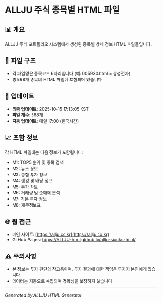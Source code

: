 # ALLJU 주식 종목별 HTML 파일

## 📊 개요
ALLJU 주식 포트폴리오 시스템에서 생성된 종목별 상세 정보 HTML 파일들입니다.

## 📁 파일 구조
- 각 파일명은 종목코드 6자리입니다 (예: 005930.html = 삼성전자)
- 총 568개 종목의 HTML 파일이 포함되어 있습니다

## 🔄 업데이트
- **최종 업데이트**: 2025-10-15 17:13:05 KST
- **파일 개수**: 568개
- **자동 업데이트**: 매일 17:00 (한국시간)

## 📈 포함 정보
각 HTML 파일에는 다음 정보가 포함됩니다:
- M1: TOP5 순위 및 종목 검색
- M2: 뉴스 정보
- M3: 종합 투자 정보
- M4: 랭킹 및 배당 정보
- M5: 주가 차트
- M6: 거래량 및 순매매 분석
- M7: 기본 투자 정보
- M8: 재무정보표

## 🌐 웹 접근
- 메인 사이트: [https://allju.co.kr](https://allju.co.kr)
- GitHub Pages: https://ALLJU-html.github.io/allju-stocks-html/

## ⚠️ 주의사항
- 본 정보는 투자 판단의 참고용이며, 투자 결과에 대한 책임은 투자자 본인에게 있습니다
- 데이터는 자동으로 수집되며 정확성을 보장하지 않습니다

---
*Generated by ALLJU HTML Generator*
